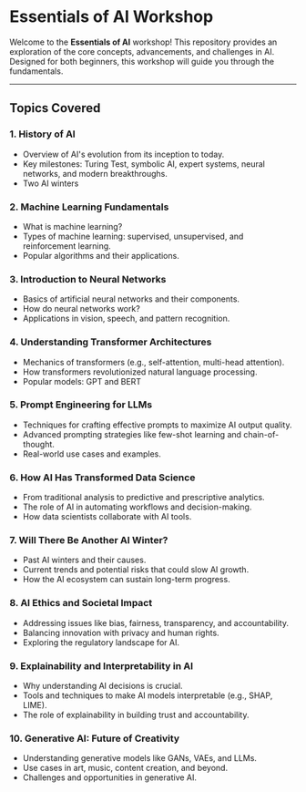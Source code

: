 # Essentials of AI Workshop

Welcome to the **Essentials of AI** workshop! This repository provides an exploration of the core concepts, advancements, and challenges in AI. Designed for both beginners, this workshop will guide you through the fundamentals.

---

## **Topics Covered**

### 1. **History of AI**
- Overview of AI's evolution from its inception to today.
- Key milestones: Turing Test, symbolic AI, expert systems, neural networks, and modern breakthroughs.
- Two AI winters 

### 2. **Machine Learning Fundamentals**
- What is machine learning?
- Types of machine learning: supervised, unsupervised, and reinforcement learning.
- Popular algorithms and their applications.

### 3. **Introduction to Neural Networks**
- Basics of artificial neural networks and their components.
- How do neural networks work?
- Applications in vision, speech, and pattern recognition.

### 4. **Understanding Transformer Architectures**
- Mechanics of transformers (e.g., self-attention, multi-head attention).
- How transformers revolutionized natural language processing.
- Popular models: GPT and BERT

### 5. **Prompt Engineering for LLMs**
- Techniques for crafting effective prompts to maximize AI output quality.
- Advanced prompting strategies like few-shot learning and chain-of-thought.
- Real-world use cases and examples.

### 6. **How AI Has Transformed Data Science**
- From traditional analysis to predictive and prescriptive analytics.
- The role of AI in automating workflows and decision-making.
- How data scientists collaborate with AI tools.

### 7. **Will There Be Another AI Winter?**
- Past AI winters and their causes.
- Current trends and potential risks that could slow AI growth.
- How the AI ecosystem can sustain long-term progress.

### 8. **AI Ethics and Societal Impact**
- Addressing issues like bias, fairness, transparency, and accountability.
- Balancing innovation with privacy and human rights.
- Exploring the regulatory landscape for AI.

### 9. **Explainability and Interpretability in AI**
- Why understanding AI decisions is crucial.
- Tools and techniques to make AI models interpretable (e.g., SHAP, LIME).
- The role of explainability in building trust and accountability.

### 10. **Generative AI: Future of Creativity**
- Understanding generative models like GANs, VAEs, and LLMs.
- Use cases in art, music, content creation, and beyond.
- Challenges and opportunities in generative AI.
